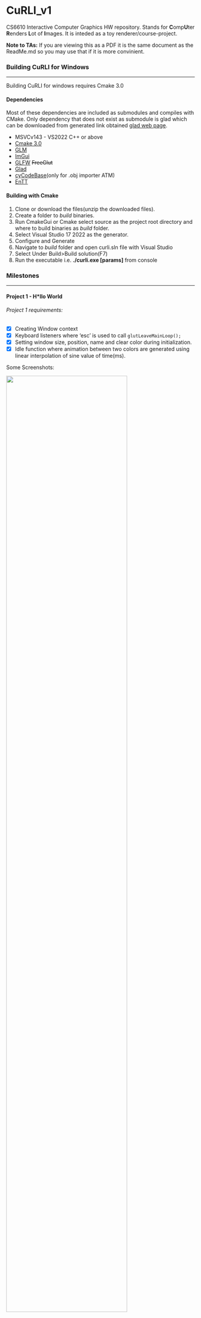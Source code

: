 # CuRLI_v1
CS6610 Interactive Computer Graphics HW repository. Stands for **C**omp**U**ter **R**enders **L**ot of **I**mages. It is inteded as a toy renderer/course-project.

**Note to TAs:** If you are viewing this as a PDF it is the same document as the ReadMe.md so you may use that if it is more convinient. 


### Building CuRLI for Windows
---
Building CuRLI for windows requires Cmake 3.0
#### Dependencies 
Most of these dependencies are included as submodules and compiles with CMake. Only dependency that does not exist as submodule is glad which can be downloaded from generated link obtained [glad web page](https://glad.dav1d.de/).
- MSVCv143 - VS2022 C++ or above
- [Cmake 3.0](https://cmake.org/)
- [GLM](https://github.com/g-truc/glm)
- [ImGui](https://github.com/ocornut/imgui)
- [GLFW](https://github.com/glfw/glfw) ~~FreeGlut~~
- [Glad](https://glad.dav1d.de/#language=c&specification=gl&api=gl%3D4.6&api=gles1%3Dnone&api=gles2%3Dnone&api=glsc2%3Dnone&profile=compatibility&loader=on)
- [cyCodeBase](http://www.cemyuksel.com/cyCodeBase/)(only for .obj importer ATM)
- [EnTT](https://github.com/skypjack/entt)

#### Building with Cmake
1. Clone or download the files(unzip the downloaded files).
2. Create a folder to *build* binaries.
3. Run CmakeGui or Cmake select source as the project root directory and where to build binaries as *build* folder.
4. Select Visual Studio 17 2022 as the generator.
5. Configure and Generate
6. Navigate to *build* folder and open curli.sln file with Visual Studio
7. Select Under Build>Build solution(F7)
8. Run the executable i.e. **./curli.exe [params]** from console

### Milestones
---
#### Project 1 - H*llo World
###### Project 1 requirements:
- [x] Creating Window context
- [x] Keyboard listeners where ‘esc’ is used to call `glutLeaveMainLoop();`
- [x] Setting window size, position, name and clear color during initialization.
- [x] Idle function where animation between two colors are generated using linear interpolation of sine value of time(ms).
  
Some Screenshots:

<img src="./images/pr1_1.jpg" width=80%>
<img src="./images/pr1_2.jpg" width=80%>

---

#### Project 2 - Transformations
###### Project 2 requirements:
- [x] Integrated `cyTriMesh` class to load .obj files from console arguments. Now path to a .obj mesh needs to be given to executable as the first argument as follows: `./curli.exe path/to/mesh`
- [x] Implemented very simple shaders (/assets/shaders/simple/...) to transform and render vertex points in a constant single color as `GL_POINTS`.
- [x] Implemented tarball controlled lookAt camera where `left mouse button + drag` adjusts two angles of the camera and `right mouse button + drag` adjusts the distance of the camera to *center*.
- [x] Programmed a Imgui window and keyboard shortcuts that allows reloading(`F5`) and recompiling(`F6`) of the shader files. This means that one can edit shader files after curli launches, pressing F5 and F6 will use the edited shaders if compilation is successful.
- [x] Imgui window also includes a button that recenters camera(`F1`) to the mesh center point.
- [x] Pressing `P` also lets user switch between orthographic and perspective projection types.
###### Additional Features:
- [Curiously recurring template pattern](https://en.cppreference.com/w/cpp/language/crtp) has been utulized to have staged renderers and application.
    - Application stages are: `Initialize()`, `Render()`, `DrawGui()`, `Terminate()`.Render and DrawGui are called in a render loop. 
  - Each renderer `A` that implements base class `Renderer<A>` will need to override `Start()` `PreUpdate()` `Update()` and `End()`. These functions are called on various stages of the application allowing custimizable renderers to be written.
- Also programmed a simple event dispatcher system which gets the input&windowing events by `glfw` to be queued. The queued event is resolved in render loop.
  - Each renderer has the option to override certain event calls dispatched by the system if the fuctions are overriden they are called by the `dispatchEvent()`
- Inside `PreUpdate()` function of this projects renderer (`TeapotRenderer`) I set the model matrix of the teapot to a rotation matrix that updates the angle over time. This causes teapot to revolve around itself.

Some Screenshots:

<img src="./images/pr2_1.png" width=80%>
<img src="./images/pr2_2.png" width=80%>

---
#### Project 3 - Shading
###### Project 3 requirements:
- [x] Displayed triangles instead of points
- [x] Uploaded and transforming vertex normals using inverse transpose of model view matrix
- [x] Imlemented Blinn-Phong shading in view space using half angles.
- [x] Added orbital controls to the first point light source inserted into the scene.
###### Additional Features:
- Integrated EnTT --- an entity-component system.
  - Using EnTT several components have been developed:
    - `CLight`: Illuminates the scene currently only as point light but soon other types will be implemented.
    - `CTransform`: A transform component that is traditionally used to generate model matrices for shaders
    - `CTriMesh`: Wrapper for cyTriMesh allows entities to have geometry
    - `CVertexArrayObject`: Allows geometry to be drawn using bound VBOs and EBO(optional). Automaticly handles and selects which draw calls to make.
- Implemented `OpenGLProgram` abstraction which alows convenience binding shaders and uploading uniforms.
- Using the ECS I let shaders render multiple light sources over multiple objects.

Some Screenshots:

<img src="./images/pr3_1.png" width=80%>
<img src="./images/pr3_2.png" width=80%>

---
#### Physically Based Animation - Assignment 1
###### A simple one-particle system:
- [x] Rendering and shading 3D sphere as a particle.
- [x] `LShift + Mouse drag` can interactively apply force.
- [x] 3D arrow as force vector indicator.
- [x] Programmable VelocityField2D component with respective UI to add/remove from the scene.
- [x] Programmable ForceField2D component with respective UI to add/remove from the scene.
- [x] Euler integrator (explicit or implicit) and its selection UI.
- [x] BoundingBox class with VertexArrayObject component so it can be drawn as GL_LINES.

Some Screenshots:

<img src="./images/pra1_1.png" width=80%>

#### Project 4 - Textures
###### Project 4 requirements:
- [X] Load and parse .mtl files associated with .obj files.
- [X] Load and decode .png files as textures.
- [X] Use cmdline to read .obj files 
  - Usage `-model --path ../path/to/your.obj`
  - Appending `--rb` after `-model` tag attaches `CRigidBody` component to the model which includes this object in WIP physics events.
- [X] Display textures properly on the object.
- [x] Include the specular texture, specified in the mtl file, for adjusting the specular color of the object.

###### Additional Features:
- Improved UI using ImGUI and EnTT.
  - Now scene objects are displayed in a list.
  - Selecting an object from a list allows user to see different components attached to the object.
- Using the Top menu bar user can load .obj files.
  - `File>import .obj file`
- Again using the top menu bar user can add components to the selected scene object.
  - Under `Edit > Attach component`
- User can also create empty entities to attach objects to it using `Edit>Create Entity`


Some Screenshots:

<img src="./images/pr4_1.png" width=80%>
<img src="./images/pr4_2.png" width=80%>

#### Project 5 - Render Buffers
###### Project 5 requirements:
- [X] Loads and parses `.obj` files as command-line arguments.
   - Usage `-model --path ../path/to/your.obj`
   - For this specific example to work call the program with a plane.obj file provided inside assets. I have set up a scene for easy grading
- [X] The objects are rendered with the textures coupled with their `.obj` and `.mtl` files.
- [X] The provided scene can be rendered without the teapot on the actual viewport (but on the texture) by adjusting visibilty settings on Mesh component using the GUI. 
- [X] Display the rendered texture by mapping it on a square-shaped plane.
- [x] Camera controls work the same as with the previous assignments.
- [x] If the ALT key is pressed, the left and right mouse buttons (and drag) controls the same view parameters for rendering texture on the plane.
- [X] Background of the image plane is set to phong diffuse color of the plane to separate it from the background color. 
- [X] The rendered texture uses bilinear filtering for magnification and mip-mapping with anisotropic filtering for minification.

###### Additional Features:
- Seperated OpenGL concepts like `VertexArrayObject` and `Textures` are seperated from scene/entity component system.
  - This seperation allows better and cleaner implementation.
  - For textures I have implemented a `CImageMaps` component which maintains a `std::vector` of `ImageMap`. `ImageMap` data and properties are converted to `OpenGLProgram` Textures and bound acordingly.
  - For Rendered textures I maintain a wrapper struct for `Texture2D` struct which creates frame and depth buffers on request. This struct comes with a `Render(...)` function. This function takes another `std::function` as parameter and calls it after binding the relevant buffers and the viewport. Calling `RenderedTexture2D`'s Render function at Renderer's `Preupdate` function I can pass the `Update` function pointer as a parameter and render the scene as it would to that texture.
  - The component `CImageMaps` handles rendered textures by creating a `Camera` object along them instead of decoding a image file and storing it.
- Implemented a GUI for textures where bound textures and their respective slots are displayed.
  - For rendered textures this view is live and can be used to adjust camera pressing `alt`.
- Reimplemented `TriMesh` class not to rely on `cy::TriMesh`. Now cy::TriMesh is only used for importing `.obj` files.
  - For better shading I implemented re-indexing and duplicating certain vertex attributes as OBJ format uses multiple faced indexing. 


Some Screenshots:

<img src="./images/pr5_1.png" width=80%>
<img src="./images/pr5_2.png" width=80%>

#### Project 6 - Environment Mapping
###### Project 6 requirements:
- [X] Display the background(named as `CSkybox`).
- [X] Reflections on a sphere and other objects using on-the-flye generated cubemaps
  -  to attach this component: Select a scene object, go to edit->attach/detach components, select ImageMaps from the attach menu. Then go to newly attached ImageMaps components tab on the right, select Environment Map from the menu and press "from rendered image".
- [X] Flat objects like plane can also be attached with environment map components however, its better to use a `RenderedTexture2D` with it's camera positioned at reflected camera position.

###### Additional Features:
- Instead of drawing all cube faces in one frame CuRLI draws one side in every six frames.

Some Screenshots:

<img src="./images/pr6_1.png" width=80%>
<img src="./images/pr6_2.png" width=80%>
<img src="./images/pr6_3.png" width=80%>

#### Project 7 - Shadow Mapping
###### Project 7 requirements:
- [X] Program takes the name of the .obj file as its first command-line argument.
  - Same as the las assignments a obj can be imported into the scene by `-model --path ../path/to/your.obj`
- [X] Computes shadows from a light onto the plane and the object.
  -  Currently CuRLI supports both spot directional light shadow mapping.
- [X] The object casts shadows onto itself.
- [X] The light position can be controlled with the UI on the right panel.
- [X] The point&spot lights can be displayed by checking the `show` on the UI panel (See image 1&3 below).

###### Additional Features:
- Shadow depth textures can be displayed on the UI.
- Multiple directional light sources can be added and they can cast multiple shadows
- Shadows are calculated with poisson samplingto reduce aliasing.
- As an argument one can also give paths to skybox textures.
  - ex: `-skybox ../assets/images/cubemap/cubemap_posx.png ../assets/images/cubemap/cubemap_negx.png ../assets/images/cubemap/cubemap_posy.png ../assets/images/cubemap/cubemap_negy.png ../assets/images/cubemap/cubemap_posz.png ../assets/images/cubemap/cubemap_negz.png`

Some Screenshots:

<img src="./images/pr7_1.png" width=80%>
<img src="./images/pr7_2.png" width=80%>
<img src="./images/pr7_3.png" width=80%>

#### Project 8 - Tessellation
###### Project 8 requirements:
- [X] Implemented normal mapping.
- [X] Now image map components(textures) can be loaded along side with a model object `-model --path ../path/to/your.obj --im [amb/diff/spec/norm/disp] ../path/to/your.png` 
  - One can use the GUI for this as well(see fifth bullet point).
- [X] Quad-shaped plane can be loaded from assets plane.obj.
- [X] Normal shading(Blinn) operations are supported with this mode.
- [X] Using geometry shaders CuRLI can generate wireframes for the scene. To activate this one can either press spacebar or click on `view/Wireframe` on top menu.
- [X] Using tessellation shaders CuRLI can utilize displacement mapping to enable this one can use the GUI menu.
  - Select object, add an image map component using `edit/Attach Detach Components/Image Map` then select the newly created image map tab on the selected object and load displacement map from images.
  - Same can be achieved with console arguments described in second bullet point.
  - Tesselation level can be controlled by selecting the object from the right menu and pressing up or down arrows. 
  - Same can be achieved by going to mesh tab and adjusting the tessellation parameter there.

###### Additional Features:
- Normal and displacement map terxtures can be viewed using the left menu tab.

Some Screenshots:

<img src="./images/pr8_1.png" width=80%>
<img src="./images/pr8_3.png" width=80%>
<img src="./images/pr8_4.png" width=80%>
<img src="./images/pr8_5.png" width=80%>